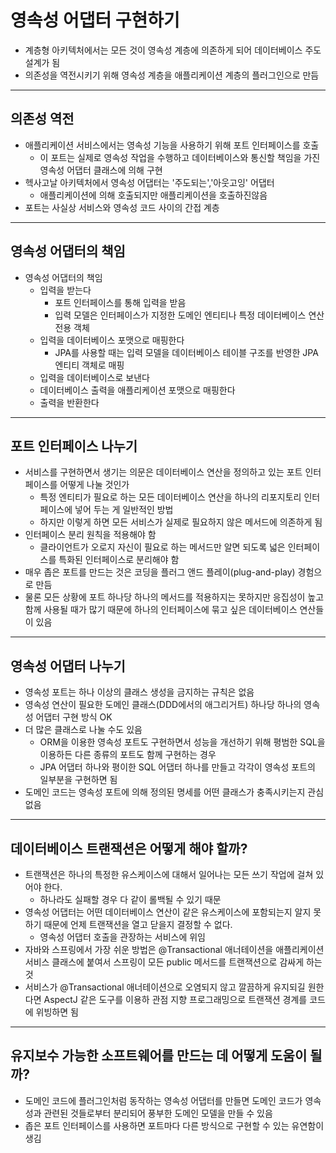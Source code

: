 # 영속성 어댑터 구현하기

- 계층형 아키텍처에서는 모든 것이 영속성 계층에 의존하게 되어 데이터베이스 주도 설계가 됨
- 의존성을 역전시키기 위해 영속성 계층을 애플리케이션 계층의 플러그인으로 만듬

----------

## 의존성 역전

- 애플리케이션 서비스에서는 영속성 기능을 사용하기 위해 포트 인터페이스를 호출
  - 이 포트는 실제로 영속성 작업을 수행하고 데이터베이스와 통신할 책임을 가진 영속성 어댑터 클래스에 의해 구현
- 헥사고날 아키텍처에서 영속성 어댑터는 '주도되는','아웃고잉' 어댑터
  - 애플리케이션에 의해 호출되지만 애플리케이션을 호출하진않음
- 포트는 사실상 서비스와 영속성 코드 사이의 간접 계층

-----------

## 영속성 어댑터의 책임

- 영속성 어댑터의 책임
  - 입력을 받는다
    - 포트 인터페이스를 통해 입력을 받음
    - 입력 모델은 인터페이스가 지정한 도메인 엔티티나 특정 데이터베이스 연산 전용 객체
  - 입력을 데이터베이스 포맷으로 매핑한다
    - JPA를 사용할 때는 입력 모델을 데이터베이스 테이블 구조를 반영한 JPA 엔티티 객체로 매핑
  - 입력을 데이터베이스로 보낸다
  - 데이터베이스 출력을 애플리케이션 포맷으로 매핑한다
  - 출력을 반환한다

------------

## 포트 인터페이스 나누기

- 서비스를 구현하면서 생기는 의문은 데이터베이스 연산을 정의하고 있는 포트 인터페이스를 어떻게 나눌 것인가
  - 특정 엔티티가 필요로 하는 모든 데이터베이스 연산을 하나의 리포지토리 인터페이스에 넣어 두는 게 일반적인 방법
  - 하지만 이렇게 하면 모든 서비스가 실제로 필요하지 않은 메서드에 의존하게 됨
- 인터페이스 분리 원칙을 적용해야 함
  - 클라이언트가 오로지 자신이 필요로 하는 메서드만 알면 되도록 넓은 인터페이스를 특화된 인터페이스로 분리해야 함
- 매우 좁은 포트를 만드는 것은 코딩을 플러그 앤드 플레이(plug-and-play) 경험으로 만듬
- 물론 모든 상황에 포트 하나당 하나의 메서드를 적용하지는 못하지만 응집성이 높고 함께 사용될 때가 많기 때문에 하나의 인터페이스에 묶고 싶은
데이터베이스 연산들이 있음

----------

## 영속성 어댑터 나누기

- 영속성 포트는 하나 이상의 클래스 생성을 금지하는 규칙은 없음
- 영속성 연산이 필요한 도메인 클래스(DDD에서의 애그리거트) 하나당 하나의 영속성 어댑터 구현 방식 OK
- 더 많은 클래스로 나눌 수도 있음
  - ORM을 이용한 영속성 포트도 구현하면서 성능을 개선하기 위해 평범한 SQL을 이용하든 다른 종류의 포트도 함께 구현하는 경우
  - JPA 어댑터 하나와 평이한 SQL 어댑터 하나를 만들고 각각이 영속성 포트의 일부분을 구현하면 됨
- 도메인 코드는 영속성 포트에 의해 정의된 명세를 어떤 클래스가 충족시키는지 관심 없음

----------

## 데이터베이스 트랜잭션은 어떻게 해야 할까?

- 트랜잭션은 하나의 특정한 유스케이스에 대해서 일어나는 모든 쓰기 작업에 걸쳐 있어야 한다.
  - 하나라도 실패할 경우 다 같이 롤백될 수 있기 때문
- 영속성 어댑터는 어떤 데이터베이스 연산이 같은 유스케이스에 포함되는지 알지 못하기 때문에 언제 트랜잭션을 열고 닫을지 결정할 수 없다.
  - 영속성 어댑터 호출을 관장하는 서비스에 위임
- 자바와 스프링에서 가장 쉬운 방법은 @Transactional 애너테이션을 애플리케이션 서비스 클래스에 붙여서 스프링이 모든 public 메서드를 트랜잭션으로 감싸게 하는 것
- 서비스가 @Transactional 애너테이션으로 오염되지 않고 깔끔하게 유지되길 원한다면 AspectJ 같은 도구를 이용하 관점 지향 프로그래밍으로 트랜잭션 경계를 코드에 위빙하면 됨

------------

## 유지보수 가능한 소프트웨어를 만드는 데 어떻게 도움이 될까?

- 도메인 코드에 플러그인처럼 동작하는 영속성 어댑터를 만들면 도메인 코드가 영속성과 관련된 것들로부터 분리되어 풍부한 도메인 모델을 만들 수 있음
- 좁은 포트 인터페이스를 사용하면 포트마다 다른 방식으로 구현할 수 있는 유연함이 생김
